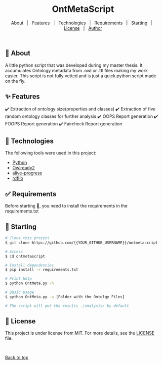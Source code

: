 

<h1 align="center">OntMetaScript</h1>



<p align="center">
  <a href="#dart-about">About</a> &#xa0; | &#xa0; 
  <a href="#sparkles-features">Features</a> &#xa0; | &#xa0;
  <a href="#rocket-technologies">Technologies</a> &#xa0; | &#xa0;
  <a href="#white_check_mark-requirements">Requirements</a> &#xa0; | &#xa0;
  <a href="#checkered_flag-starting">Starting</a> &#xa0; | &#xa0;
  <a href="#memo-license">License</a> &#xa0; | &#xa0;
  <a href="https://github.com/{{YOUR_GITHUB_USERNAME}}" target="_blank">Author</a>
</p>

<br>

## :dart: About ##

 A little python script that was developed during my master thesis. It accumulates Ontology metadata from .owl or .ttl files making my work easier. This script is not fully vetted and is just a quick python script made on the fly.

## :sparkles: Features ##

:heavy_check_mark: Extraction of ontology size(properties and classes)
:heavy_check_mark: Extraction of five random ontology classes for further analysis
:heavy_check_mark: OOPS Report generation
:heavy_check_mark: FOOPS Report generation
:heavy_check_mark: Faircheck Report generation

## :rocket: Technologies ##

The following tools were used in this project:

- [Python](https://www.python.org/)
- [Owlready2](https://github.com/pwin/owlready2)
- [alive-progress](https://github.com/rsalmei/alive-progress)
- [rdflib](https://github.com/RDFLib/rdflib)

## :white_check_mark: Requirements ##

Before starting :checkered_flag:, you need to install the requirements in the requirements.txt

## :checkered_flag: Starting ##

```bash
# Clone this project
$ git clone https://github.com/{{YOUR_GITHUB_USERNAME}}/ontmetascript

# Access
$ cd ontmetascript

# Install dependencies
$ pip install -r requirements.txt

# Print help
$ python OntMeta.py -h

# Basic Usage
$ python OntMeta.py -a [Folder with the Ontolgy Files]

# The script will put the results ./analysis/ by default
```

## :memo: License ##

This project is under license from MIT. For more details, see the [LICENSE](LICENSE.md) file.


&#xa0;

<a href="#top">Back to top</a>
